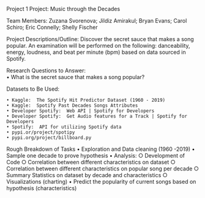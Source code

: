 
Project 1
Project:  Music through the Decades

Team Members:  Zuzana Svorenova; Jildiz Amirakul; Bryan Evans; Carol Schiro; Eric Connelly; Shelly Fischer 

Project Descriptions/Outline:    Discover the secret sauce that makes a song popular.  An examination will be performed on the following:   danceability, energy, loudness, and beat per minute (bpm) based on data sourced in Spotify. 

Research Questions to Answer:  
	• What is the secret sauce that makes a song popular?
	
Datasets to Be Used: 
  
	• Kaggle:  The Spotify Hit Predictor Dataset (1960 - 2019) 
	• Kaggle:  Spotify Past Decades Songs Attributes
	• Developer Spotify:  Web API | Spotify for Developers 
	• Developer Spotify:  Get Audio features for a Track | Spotify for Developers
	• Spotify:  API for utilizing Spotify data
	• pypi.or/project/spotipy
	• pypi.org/project/billboard.py

Rough Breakdown of Tasks
	• Exploration and Data cleaning (1960 -2019)
	• Sample one decade to prove hypothesis
	• Analysis:
		○ Development of Code
		○ Correlation between different characteristics on dataset
		○ Correlation between different characteristics on popular song per decade
		○ Summary Statistics on dataset by decade and characteristics
		○ Visualizations (charting) 
	• Predict the popularity of current songs based on hypothesis (characteristics)
	
